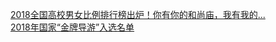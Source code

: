   
[2018全国高校男女比例排行榜出炉！你有你的和尚庙，我有我的...](http://www.dianyue.me/archives/180/i98nccg4ikcy4qcs/)  
[2018年国家“金牌导游”入选名单](http://www.dianyue.me/archives/064/ah0fo2e68dg5ld58/)